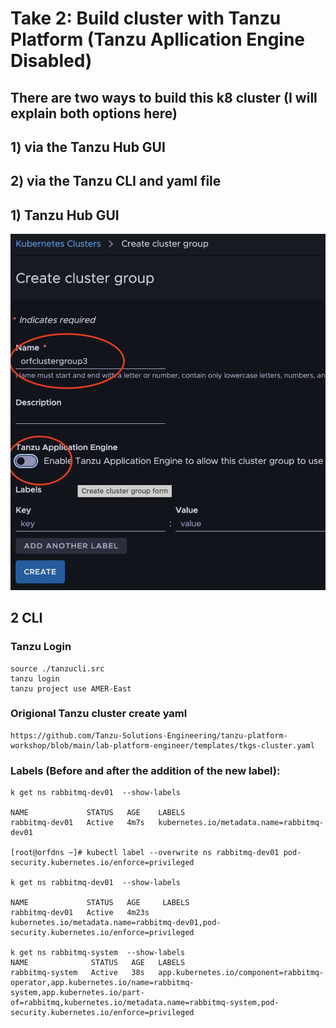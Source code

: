# Take 2: Build cluster with Tanzu Platform (Tanzu Apllication Engine Disabled) 

## There are two ways to build this k8 cluster (I will explain both options here) 
## 1) via the Tanzu Hub GUI
## 2) via the Tanzu CLI and yaml file

## 1) Tanzu Hub GUI

![Version](https://github.com/ogelbric/RabbitMQ/blob/main/Tanzu_Platform_Cluster_Build/clg1.png)


## 2 CLI

### Tanzu Login
```
source ./tanzucli.src
tanzu login
tanzu project use AMER-East
```


### Origional Tanzu cluster create yaml
```
https://github.com/Tanzu-Solutions-Engineering/tanzu-platform-workshop/blob/main/lab-platform-engineer/templates/tkgs-cluster.yaml
```

### Labels (Before and after the addition of the new label):

```
k get ns rabbitmq-dev01  --show-labels

NAME             STATUS   AGE    LABELS
rabbitmq-dev01   Active   4m7s   kubernetes.io/metadata.name=rabbitmq-dev01

[root@orfdns ~]# kubectl label --overwrite ns rabbitmq-dev01 pod-security.kubernetes.io/enforce=privileged

k get ns rabbitmq-dev01  --show-labels

NAME             STATUS   AGE     LABELS
rabbitmq-dev01   Active   4m23s   kubernetes.io/metadata.name=rabbitmq-dev01,pod-security.kubernetes.io/enforce=privileged

k get ns rabbitmq-system  --show-labels
NAME              STATUS   AGE   LABELS
rabbitmq-system   Active   38s   app.kubernetes.io/component=rabbitmq-operator,app.kubernetes.io/name=rabbitmq-system,app.kubernetes.io/part-of=rabbitmq,kubernetes.io/metadata.name=rabbitmq-system,pod-security.kubernetes.io/enforce=privileged

```

